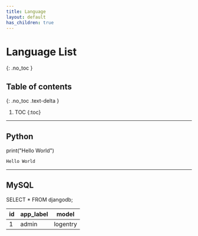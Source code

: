 ```yaml
---
title: Language
layout: default
has_children: true
---
```


# Language List
{: .no_toc }

## Table of contents
{: .no_toc .text-delta }

1. TOC
{:toc}

---

## Python

<div class="code-example" markdown="1">
print("Hello World")
</div>

```python
Hello World
```

---

## MySQL

<div class="code-example" markdown="1">
SELECT * FROM djangodb;
</div>

| id | app_label |   model   |
|----|-----------|-----------|
|  1 |   admin   |  logentry |